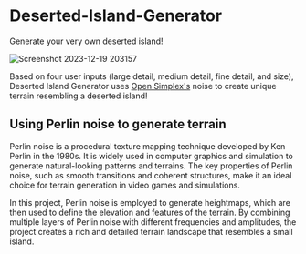 # Deserted-Island-Generator
Generate your very own deserted island!

![Screenshot 2023-12-19 203157](https://github.com/maxk7/Deserted-Island-Generator/assets/43018603/2d181c3c-6f8c-4419-8104-af039bd1933c)

Based on four user inputs (large detail, medium detail, fine detail, and size), Deserted Island Generator uses [Open Simplex's](https://github.com/lmas/opensimplex) noise to create unique terrain resembling a deserted island!

## Using Perlin noise to generate terrain

Perlin noise is a procedural texture mapping technique developed by Ken Perlin in the 1980s. It is widely used in computer graphics and simulation to generate natural-looking patterns and terrains. The key properties of Perlin noise, such as smooth transitions and coherent structures, make it an ideal choice for terrain generation in video games and simulations.

In this project, Perlin noise is employed to generate heightmaps, which are then used to define the elevation and features of the terrain. By combining multiple layers of Perlin noise with different frequencies and amplitudes, the project creates a rich and detailed terrain landscape that resembles a small island.
